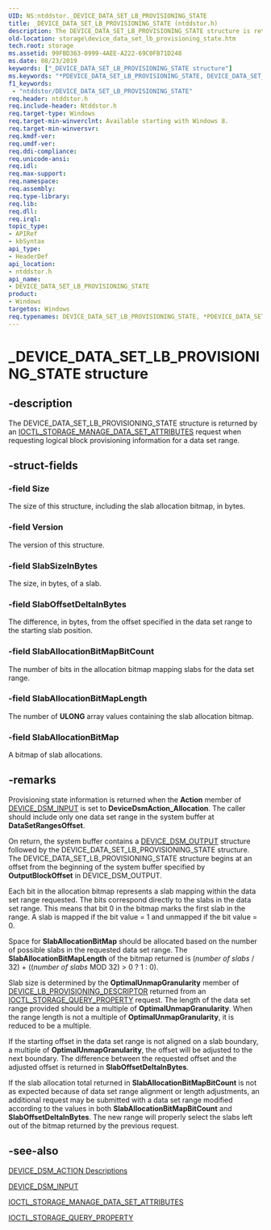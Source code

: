 ```yaml
---
UID: NS:ntddstor._DEVICE_DATA_SET_LB_PROVISIONING_STATE
title: _DEVICE_DATA_SET_LB_PROVISIONING_STATE (ntddstor.h)
description: The DEVICE_DATA_SET_LB_PROVISIONING_STATE structure is returned by an IOCTL_STORAGE_MANAGE_DATA_SET_ATTRIBUTES request when requesting logical block provisioning information for a data set range.
old-location: storage\device_data_set_lb_provisioning_state.htm
tech.root: storage
ms.assetid: 99FBD363-0999-4AEE-A222-69C0FB71D248
ms.date: 08/23/2019
keywords: ["_DEVICE_DATA_SET_LB_PROVISIONING_STATE structure"]
ms.keywords: "*PDEVICE_DATA_SET_LB_PROVISIONING_STATE, DEVICE_DATA_SET_LB_PROVISIONING_STATE, DEVICE_DATA_SET_LB_PROVISIONING_STATE structure [Storage Devices], PDEVICE_DATA_SET_LB_PROVISIONING_STATE, PDEVICE_DATA_SET_LB_PROVISIONING_STATE structure pointer [Storage Devices], _DEVICE_DATA_SET_LB_PROVISIONING_STATE, ntddstor/DEVICE_DATA_SET_LB_PROVISIONING_STATE, ntddstor/PDEVICE_DATA_SET_LB_PROVISIONING_STATE, storage.device_data_set_lb_provisioning_state"
f1_keywords:
 - "ntddstor/DEVICE_DATA_SET_LB_PROVISIONING_STATE"
req.header: ntddstor.h
req.include-header: Ntddstor.h
req.target-type: Windows
req.target-min-winverclnt: Available starting with Windows 8.
req.target-min-winversvr: 
req.kmdf-ver: 
req.umdf-ver: 
req.ddi-compliance: 
req.unicode-ansi: 
req.idl: 
req.max-support: 
req.namespace: 
req.assembly: 
req.type-library: 
req.lib: 
req.dll: 
req.irql: 
topic_type:
- APIRef
- kbSyntax
api_type:
- HeaderDef
api_location:
- ntddstor.h
api_name:
- DEVICE_DATA_SET_LB_PROVISIONING_STATE
product:
- Windows
targetos: Windows
req.typenames: DEVICE_DATA_SET_LB_PROVISIONING_STATE, *PDEVICE_DATA_SET_LB_PROVISIONING_STATE
---
```


# _DEVICE_DATA_SET_LB_PROVISIONING_STATE structure

## -description

The DEVICE_DATA_SET_LB_PROVISIONING_STATE structure is returned by an [IOCTL_STORAGE_MANAGE_DATA_SET_ATTRIBUTES](https://docs.microsoft.com/windows-hardware/drivers/ddi/ntddstor/ni-ntddstor-ioctl_storage_manage_data_set_attributes) request when requesting logical block provisioning information for a data set range.

## -struct-fields

### -field Size

The size of this structure, including the slab allocation bitmap, in bytes.

### -field Version

The version of this structure.

### -field SlabSizeInBytes

The size, in bytes, of a slab.

### -field SlabOffsetDeltaInBytes

The difference, in bytes, from the offset specified in the data set range to the starting slab position.

### -field SlabAllocationBitMapBitCount

The number of bits in the allocation bitmap mapping  slabs for the data set range.

### -field SlabAllocationBitMapLength

The number of **ULONG** array values containing the slab allocation bitmap.

### -field SlabAllocationBitMap

A bitmap of slab allocations.

## -remarks

Provisioning state information is returned when the **Action** member of [DEVICE_DSM_INPUT](https://docs.microsoft.com/windows-hardware/drivers/ddi/ntddstor/ns-ntddstor-_device_manage_data_set_attributes) is set to **DeviceDsmAction_Allocation**. The caller should include only one data set range in the system buffer at **DataSetRangesOffset**.

On return, the system buffer contains a [DEVICE_DSM_OUTPUT](https://docs.microsoft.com/windows-hardware/drivers/ddi/ntddstor/ns-ntddstor-_device_manage_data_set_attributes_output) structure followed by the DEVICE_DATA_SET_LB_PROVISIONING_STATE structure. The DEVICE_DATA_SET_LB_PROVISIONING_STATE structure begins at an offset from the beginning of the system buffer specified by **OutputBlockOffset** in DEVICE_DSM_OUTPUT.

Each bit in the allocation bitmap represents a slab mapping within the data set range requested. The bits correspond directly to the slabs in the data set range. This means that bit 0 in the bitmap marks the first slab in the range. A slab is mapped if the bit value = 1 and unmapped if the bit value = 0.

Space for **SlabAllocationBitMap** should be allocated based on the number of possible slabs in the requested data set range. The **SlabAllocationBitMapLength** of the bitmap returned is (*number of slabs* / 32) + ((*number of slabs* MOD 32) > 0 ? 1 : 0).

Slab size is determined by the **OptimalUnmapGranularity** member of [DEVICE_LB_PROVISIONING_DESCRIPTOR](https://docs.microsoft.com/windows-hardware/drivers/ddi/ntddstor/ns-ntddstor-_device_lb_provisioning_descriptor) returned from an [IOCTL_STORAGE_QUERY_PROPERTY](https://docs.microsoft.com/windows-hardware/drivers/ddi/ntddstor/ni-ntddstor-ioctl_storage_query_property) request. The length of the data set range provided should be a multiple of **OptimalUnmapGranularity**. When the range length is not a multiple of **OptimalUnmapGranularity**, it is reduced to be a multiple.

If the starting offset in the data set range is not aligned on a slab boundary, a multiple of **OptimalUnmapGranularity**, the offset will be adjusted to the next boundary. The difference between the requested offset and the adjusted offset is returned in **SlabOffsetDeltaInBytes**.

If the slab allocation total returned in **SlabAllocationBitMapBitCount** is not as expected because of data set range alignment or length adjustments, an additional request may be submitted with a data set range modified according to the values in both **SlabAllocationBitMapBitCount** and **SlabOffsetDeltaInBytes**. The new range will properly select the slabs left out of the bitmap returned by the previous request.

## -see-also

[DEVICE_DSM_ACTION Descriptions](https://docs.microsoft.com/windows-hardware/drivers/storage/device-dsm-action-descriptions)

[DEVICE_DSM_INPUT](https://docs.microsoft.com/windows-hardware/drivers/ddi/ntddstor/ns-ntddstor-_device_manage_data_set_attributes)

[IOCTL_STORAGE_MANAGE_DATA_SET_ATTRIBUTES](https://docs.microsoft.com/windows-hardware/drivers/ddi/ntddstor/ni-ntddstor-ioctl_storage_manage_data_set_attributes)

[IOCTL_STORAGE_QUERY_PROPERTY](https://docs.microsoft.com/windows-hardware/drivers/ddi/ntddstor/ni-ntddstor-ioctl_storage_query_property)
